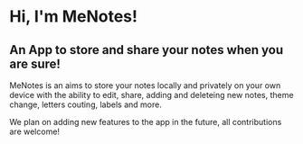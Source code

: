 # Hi, I'm MeNotes!

## An App to store and share your notes when you are sure!

MeNotes is an aims to store your notes locally and privately on your own device with the ability to edit, share, adding and deleteing new notes, theme change, letters couting, labels and more.

We plan on adding new features to the app in the future, all contributions are welcome!
